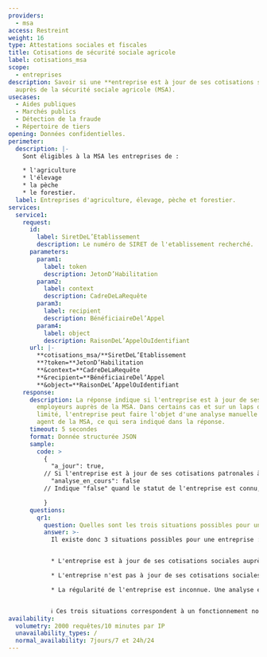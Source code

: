 ```yaml
---
providers:
  - msa
access: Restreint
weight: 16
type: Attestations sociales et fiscales
title: Cotisations de sécurité sociale agricole
label: cotisations_msa
scope:
  - entreprises
description: Savoir si une **entreprise est à jour de ses cotisations sociales**
  auprès de la sécurité sociale agricole (MSA).
usecases:
  - Aides publiques
  - Marchés publics
  - Détection de la fraude
  - Répertoire de tiers
opening: Données confidentielles.
perimeter:
  description: |-
    Sont éligibles à la MSA les entreprises de : 

    * l'agriculture
    * l'élevage
    * la pèche
    * le forestier.
  label: Entreprises d'agriculture, élevage, pèche et forestier.
services:
  service1:
    request:
      id:
        label: SiretDeL’Etablissement
        description: Le numéro de SIRET de l'etablissement recherché.
      parameters:
        param1:
          label: token
          description: JetonD’Habilitation
        param2:
          label: context
          description: CadreDeLaRequête
        param3:
          label: recipient
          description: BénéficiaireDel’Appel
        param4:
          label: object
          description: RaisonDeL’AppelOuIdentifiant
      url: |-
        **cotisations_msa/**SiretDeL’Etablissement
        **?token=**JetonD’Habilitation
        **&context=**CadreDeLaRequête
        **&recipient=**BénéficiaireDel’Appel
        **&object=**RaisonDeL’AppelOuIdentifiant
    response:
      description: La réponse indique si l'entreprise est à jour de ses cotisations
        employeurs auprès de la MSA. Dans certains cas et sur un laps de temps
        limité, l'entreprise peut faire l'objet d'une analyse manuelle par un
        agent de la MSA, ce qui sera indiqué dans la réponse.
      timeout: 5 secondes
      format: Donnée structurée JSON
      sample:
        code: >
          {
            "a_jour": true,
          // Si l'entreprise est à jour de ses cotisations patronales à la MSA, la réponse seral "true", à l'inverse, si l'entreprise n'est pas à jour, la réponse sera "false". Dans certains cas, le statut de l'entreprise est inconnu, une analyse est à effectuer, alors ce champ indiquera "null".
            "analyse_en_cours": false
          // Indique "false" quand le statut de l'entreprise est connu, autrement, indique "true" si justement, une analyse manuelle par un agent est en cours.

          }
      questions:
        qr1:
          question: Quelles sont les trois situations possibles pour une entreprise ?
          answer: >-
            Il existe donc 3 situations possibles pour une entreprise :


            * L'entreprise est à jour de ses cotisations sociales auprès de la MSA.

            * L'entreprise n'est pas à jour de ses cotisations sociales.

            * La régularité de l'entreprise est inconnue. Une analyse est à effectuer par un agent caisse de la MSA pour savoir si le débiteur est à jour ou pas.


            ℹ️ Ces trois situations correspondent à un fonctionnement normal de l'endpoint, quand il n'y a pas d'erreur à signaler. S'il y a une erreur, les champs seront vides et un code erreur HTTP vous sera envoyé.
availability:
  volumetry: 2000 requêtes/10 minutes par IP
  unavailability_types: /
  normal_availability: 7jours/7 et 24h/24
---
```

